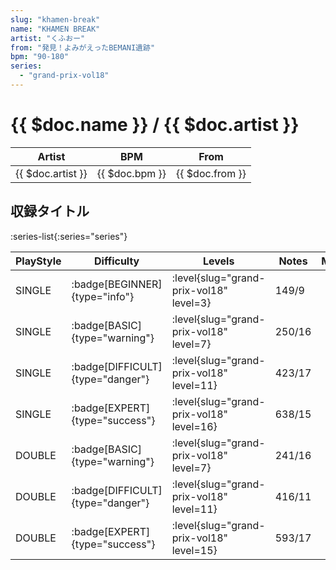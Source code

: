 ```yaml
---
slug: "khamen-break"
name: "KHAMEN BREAK"
artist: "くふおー"
from: "発見！よみがえったBEMANI遺跡"
bpm: "90-180"
series:
  - "grand-prix-vol18"
---
```


# {{ $doc.name }} / {{ $doc.artist }}

|Artist|BPM|From|
|------|---|----|
|{{ $doc.artist }}|{{ $doc.bpm }}|{{ $doc.from }}|

## 収録タイトル

:series-list{:series="series"}

|PlayStyle|Difficulty|Levels|Notes|Movie|
|---------|----------|------|-----|-----|
|SINGLE| :badge[BEGINNER]{type="info"}|<div class="field is-grouped is-grouped-multiline"> :level{slug="grand-prix-vol18" level=3}</div>|149/9||
|SINGLE| :badge[BASIC]{type="warning"}|<div class="field is-grouped is-grouped-multiline"> :level{slug="grand-prix-vol18" level=7}</div>|250/16||
|SINGLE| :badge[DIFFICULT]{type="danger"}|<div class="field is-grouped is-grouped-multiline"> :level{slug="grand-prix-vol18" level=11}</div>|423/17||
|SINGLE| :badge[EXPERT]{type="success"}|<div class="field is-grouped is-grouped-multiline"> :level{slug="grand-prix-vol18" level=16}</div>|638/15||
|DOUBLE| :badge[BASIC]{type="warning"}|<div class="field is-grouped is-grouped-multiline"> :level{slug="grand-prix-vol18" level=7}</div>|241/16||
|DOUBLE| :badge[DIFFICULT]{type="danger"}|<div class="field is-grouped is-grouped-multiline"> :level{slug="grand-prix-vol18" level=11}</div>|416/11||
|DOUBLE| :badge[EXPERT]{type="success"}|<div class="field is-grouped is-grouped-multiline"> :level{slug="grand-prix-vol18" level=15}</div>|593/17||
